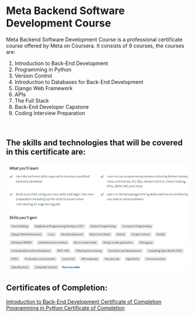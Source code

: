 <h1> Meta Backend Software Development Course </h1>

<p>Meta Backend Software Development Course is a professional certificate course offered by Meta on Coursera. It consists of 9 courses, the courses are:
</p>

<ol>
  <li>Introduction to Back-End Development</li>
  <li>Programming in Python</li>
  <li>Version Control</li>
  <li>Introduction to Databases for Back-End Development</li>
  <li>Django Web Framework</li>
  <li>APIs</li>
  <li>The Full Stack</li>
  <li>Back-End Developer Capstone</li>
  <li>Coding Interview Preparation</li>
</ol>
<br>

<h2>The skills and technologies that will be covered in this certificate are: </h2>
<img src="./Course 1 - Introduction to Back-End Development/images/Meta-Back-End-Development.png" alt="">
<br>

<h2>Certificates of Completion:</h2>
<a href="https://www.coursera.org/account/accomplishments/certificate/68E4Z5USSFWH">Introduction to Back-End Development Certificate of Completion</a> 
<br>
<a href="https://www.coursera.org/account/accomplishments/certificate/A84HZG2KRBPR">Programming in Python Certificate of Completion</a>

